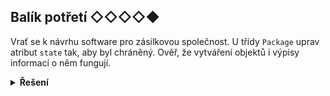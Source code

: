 ## Balík potřetí ◇◇◇◇◆

Vrať se k návrhu software pro zásilkovou společnost. U třídy `Package` uprav atribut `state` tak, aby byl chráněný.
Ověř, že vytváření objektů i výpisy informací o něm fungují.

<details>
<summary><b>Řešení</b></summary>


```python
class Package:
    def __init__(self, address, weight, state="nedoručen"):
        self.address = address
        self.weight = weight
        self._state = state

    def __str__(self):
        return f"Balík na adresu {self.address} má hmotnost {self.weight} kg a je ve stavu {self._state}."

    def deliver(self):
        if self._state == "doručen":
            return "Balík již byl doručen"
        else:
            self._state = "doručen"
            return "Doručení uloženo"


# Vytvoření objektů
package1 = Package("Václavské Náměstí 12, Praha", 0.25, "nedoručen")

# Výpis informací o balících
print(package1)

# Vyzkoušení metody deliver
print(package1.deliver())
print(package1)  # Zkontrolujeme, že balík je nyní ve stavu "doručen"
print(package1.deliver())  # Zkusíme znovu doručit balík
```

</details>
